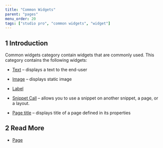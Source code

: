 ```yaml
---
title: "Common Widgets"
parent: "pages"
menu_order: 20
tags: ["studio pro", "common widgets", "widget"]
---
```


## 1 Introduction

Common widgets category contain widgets that are commonly used. This category contains the following widgets:


* [Text](text) – displays a text to the end-user

* [Image](image) – displays static image

* [Label](label)

* [Snippet Call](snippet-call) – allows you to use a snippet on another snippet, a page, or a layout. 

* [Page title](page-title) – displays title of a page defined in its properties

## 2 Read More

* [Page](page)

  
